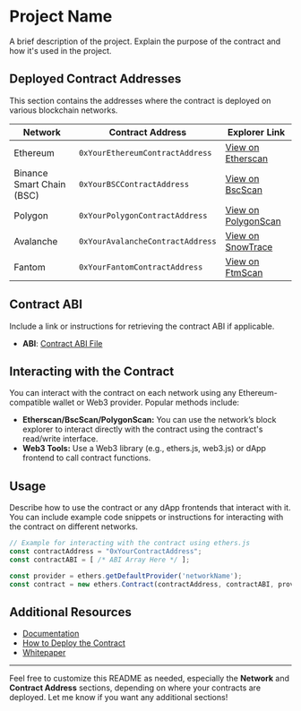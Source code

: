 # Project Name

A brief description of the project. Explain the purpose of the contract and how it's used in the project.

## Deployed Contract Addresses

This section contains the addresses where the contract is deployed on various blockchain networks. 

| Network    | Contract Address                                    | Explorer Link                                     |
|------------|------------------------------------------------------|---------------------------------------------------|
| Ethereum   | `0xYourEthereumContractAddress`                      | [View on Etherscan](https://etherscan.io/address/0xYourEthereumContractAddress) |
| Binance Smart Chain (BSC) | `0xYourBSCContractAddress`                   | [View on BscScan](https://bscscan.com/address/0xYourBSCContractAddress) |
| Polygon    | `0xYourPolygonContractAddress`                       | [View on PolygonScan](https://polygonscan.com/address/0xYourPolygonContractAddress) |
| Avalanche  | `0xYourAvalancheContractAddress`                     | [View on SnowTrace](https://snowtrace.io/address/0xYourAvalancheContractAddress) |
| Fantom     | `0xYourFantomContractAddress`                        | [View on FtmScan](https://ftmscan.com/address/0xYourFantomContractAddress) |

## Contract ABI

Include a link or instructions for retrieving the contract ABI if applicable.

- **ABI**: [Contract ABI File](./path/to/your/ABI.json)

## Interacting with the Contract

You can interact with the contract on each network using any Ethereum-compatible wallet or Web3 provider. Popular methods include:

- **Etherscan/BscScan/PolygonScan:** You can use the network’s block explorer to interact directly with the contract using the contract's read/write interface.
- **Web3 Tools:** Use a Web3 library (e.g., ethers.js, web3.js) or dApp frontend to call contract functions.

## Usage

Describe how to use the contract or any dApp frontends that interact with it. You can include example code snippets or instructions for interacting with the contract on different networks.

```js
// Example for interacting with the contract using ethers.js
const contractAddress = "0xYourContractAddress";
const contractABI = [ /* ABI Array Here */ ];

const provider = ethers.getDefaultProvider('networkName');
const contract = new ethers.Contract(contractAddress, contractABI, provider);
```

## Additional Resources

- [Documentation](link-to-docs)
- [How to Deploy the Contract](link-to-deployment-guide)
- [Whitepaper](link-to-whitepaper)

---

Feel free to customize this README as needed, especially the **Network** and **Contract Address** sections, depending on where your contracts are deployed. Let me know if you want any additional sections!